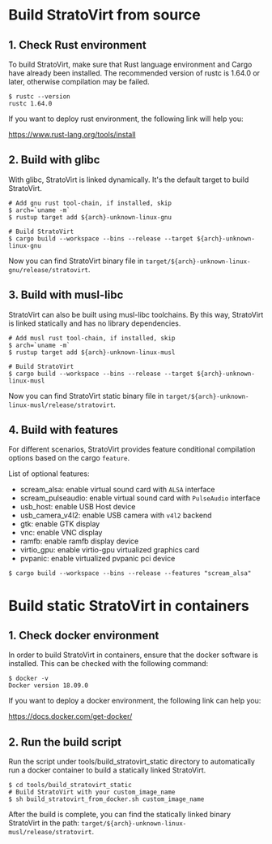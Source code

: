 
# Build StratoVirt from source

## 1. Check Rust environment

To build StratoVirt, make sure that Rust language environment and Cargo have already been installed.
The recommended version of rustc is 1.64.0 or later, otherwise compilation may be failed.

```shell
$ rustc --version
rustc 1.64.0
```

If you want to deploy rust environment, the following link will help you:

<https://www.rust-lang.org/tools/install>

## 2. Build with glibc

With glibc, StratoVirt is linked dynamically. It's the default target to build StratoVirt.

```shell
# Add gnu rust tool-chain, if installed, skip
$ arch=`uname -m`
$ rustup target add ${arch}-unknown-linux-gnu

# Build StratoVirt
$ cargo build --workspace --bins --release --target ${arch}-unknown-linux-gnu
```

Now you can find StratoVirt binary file in `target/${arch}-unknown-linux-gnu/release/stratovirt`.

## 3. Build with musl-libc

StratoVirt can also be built using musl-libc toolchains. By this way, StratoVirt is linked statically
and has no library dependencies.

```shell
# Add musl rust tool-chain, if installed, skip
$ arch=`uname -m`
$ rustup target add ${arch}-unknown-linux-musl

# Build StratoVirt
$ cargo build --workspace --bins --release --target ${arch}-unknown-linux-musl
```

Now you can find StratoVirt static binary file in `target/${arch}-unknown-linux-musl/release/stratovirt`.

## 4. Build with features

For different scenarios, StratoVirt provides feature conditional compilation options based on the cargo `feature`.

List of optional features:

- scream_alsa: enable virtual sound card with `ALSA` interface
- scream_pulseaudio: enable virtual sound card with `PulseAudio` interface
- usb_host: enable USB Host device
- usb_camera_v4l2: enable USB camera with `v4l2` backend
- gtk: enable GTK display
- vnc: enable VNC display
- ramfb: enable ramfb display device
- virtio_gpu: enable virtio-gpu virtualized graphics card
- pvpanic: enable virtualized pvpanic pci device

```shell
$ cargo build --workspace --bins --release --features "scream_alsa"
```

# Build static StratoVirt in containers

## 1. Check docker environment

In order to build StratoVirt in containers, ensure that the docker software is installed. This can be checked with the following command:

```shell
$ docker -v
Docker version 18.09.0
```

If you want to deploy a docker environment, the following link can help you:

<https://docs.docker.com/get-docker/>

## 2. Run the build script

Run the script under tools/build_stratovirt_static directory to automatically run a docker container to build a statically linked StratoVirt.

```shell
$ cd tools/build_stratovirt_static
# Build StratoVirt with your custom_image_name
$ sh build_stratovirt_from_docker.sh custom_image_name
```

After the build is complete, you can find the statically linked binary StratoVirt in the path: `target/${arch}-unknown-linux-musl/release/stratovirt`.

